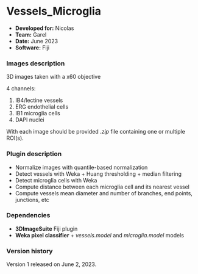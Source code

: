 # Vessels_Microglia

* **Developed for:** Nicolas
* **Team:** Garel
* **Date:** June 2023
* **Software:** Fiji

### Images description

3D images taken with a x60 objective

4 channels:
  1. IB4/lectine vessels
  2. ERG endothelial cells
  3. IB1 microglia cells
  4. DAPI nuclei

With each image should be provided *.zip* file containing one or multiple ROI(s).

### Plugin description

* Normalize images with quantile-based normalization
* Detect vessels with Weka + Huang thresholding + median filtering
* Detect microglia cells with Weka
* Compute distance between each microglia cell and its nearest vessel
* Compute vessels mean diameter and number of branches, end points, junctions, etc

### Dependencies

* **3DImageSuite** Fiji plugin
* **Weka pixel classifier** + *vessels.model* and *microglia.model* models 

### Version history

Version 1 released on June 2, 2023.
